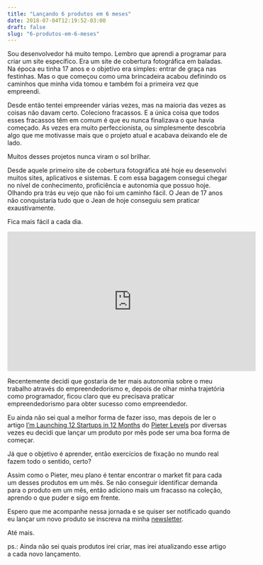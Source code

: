 ```yaml
---
title: "Lançando 6 produtos em 6 meses"
date: 2018-07-04T12:19:52-03:00
draft: false
slug: "6-produtos-em-6-meses"
---
```


Sou desenvolvedor há muito tempo. Lembro que aprendi a programar para criar um site específico. Era um site de cobertura fotográfica em baladas.  Na época eu tinha 17 anos e o objetivo era simples: entrar de graça nas festinhas. Mas o que começou como uma brincadeira acabou definindo os caminhos que minha vida tomou e também foi a primeira vez que empreendi.

Desde então tentei empreender várias vezes, mas na maioria das vezes as coisas não davam certo. Coleciono fracassos. E a única coisa que todos esses fracassos têm em comum é que eu nunca finalizava o que havia começado. As vezes era muito perfeccionista, ou simplesmente descobria algo que me motivasse mais que o projeto atual e acabava deixando ele de lado.

Muitos desses projetos nunca viram o sol brilhar.

Desde aquele primeiro site de cobertura fotográfica até hoje eu desenvolvi muitos sites, aplicativos e sistemas. E com essa bagagem consegui chegar no nível de conhecimento, proficiência e autonomia que possuo hoje. Olhando pra trás eu vejo que não foi um caminho fácil. O Jean de 17 anos não conquistaria tudo que o Jean de hoje conseguiu sem praticar exaustivamente.

Fica mais fácil a cada dia.

<div class="videoWrapper">
  <iframe width="560" height="315" src="https://www.youtube.com/embed/2pIEa58DS68" frameborder="0" allow="autoplay; encrypted-media" allowfullscreen></iframe>
</div>


Recentemente decidi que gostaria de ter mais autonomia sobre o meu trabalho através do empreendedorismo e, depois de olhar minha trajetória como programador, ficou claro que eu precisava praticar empreendedorismo para obter sucesso como empreendedor.

Eu ainda não sei qual a melhor forma de fazer isso,  mas depois de ler o artigo [I’m Launching 12 Startups in 12 Months](https://levels.io/12-startups-12-months/) do [Pieter Levels](https://twitter.com/levelsio) por diversas vezes eu decidi que lançar um produto por mês pode ser uma boa forma de começar.

Já que o objetivo é aprender, então exercícios de fixação no mundo real fazem todo o sentido, certo?

Assim como o Pieter, meu plano é tentar encontrar o market fit para cada um desses produtos em um mês. Se não conseguir identificar demanda para o produto em um mês, então adiciono mais um fracasso na coleção, aprendo o que puder e sigo em frente. 

Espero que me acompanhe nessa jornada e se quiser ser notificado quando eu lançar um novo produto se inscreva na minha [newsletter](http://remix.jeanlucas.com.br/).

Até mais.

ps.: Ainda não sei quais produtos irei criar, mas irei atualizando esse artigo a cada novo lançamento.
